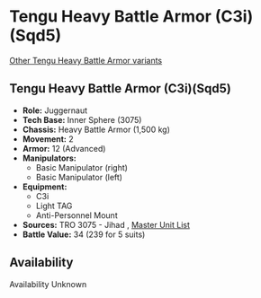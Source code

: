 # Tengu Heavy Battle Armor (C3i)(Sqd5) 

[Other Tengu Heavy Battle Armor variants](../tengu_heavy_battle_armor.md) 

## Tengu Heavy Battle Armor (C3i)(Sqd5) 

- **Role:** Juggernaut 
- **Tech Base:** Inner Sphere (3075) 
- **Chassis:** Heavy Battle Armor (1,500 kg) 
- **Movement:** 2 
- **Armor:** 12 (Advanced) 
- **Manipulators:** 
  - Basic Manipulator (right) 
  - Basic Manipulator (left) 
- **Equipment:** 
  - C3i 
  - Light TAG 
  - Anti-Personnel Mount 
- **Sources:** TRO 3075 - Jihad , [Master Unit List](http://masterunitlist.info/Unit/Details/8679) 
- **Battle Value:** 34 (239 for 5 suits) 

## Availability 

Availability Unknown 

